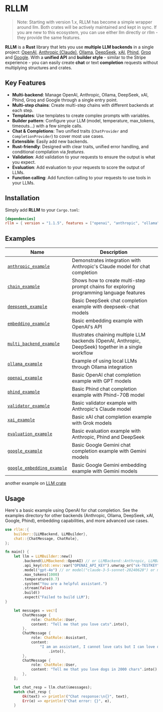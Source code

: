 # RLLM

> Note: Starting with version 1.x, RLLM has become a simple wrapper around llm.
> Both crates will be actively maintained and kept in sync.
> If you are new to this ecosystem, you can use either llm directly or rllm - they provide the same features.

**RLLM** is a **Rust** library that lets you use **multiple LLM backends** in a single project:  [OpenAI](https://openai.com), [Anthropic (Claude)](https://www.anthropic.com), [Ollama](https://github.com/ollama/ollama), [DeepSeek](https://www.deepseek.com), [xAI](https://x.ai), [Phind](https://www.phind.com), [Groq](https://www.groq.com) and [Google](https://cloud.google.com/gemini).
With a **unified API** and **builder style** - similar to the Stripe experience - you can easily create **chat** or text **completion** requests without multiplying structures and crates.

## Key Features

- **Multi-backend**: Manage OpenAI, Anthropic, Ollama, DeepSeek, xAI, Phind, Groq and Google through a single entry point.
- **Multi-step chains**: Create multi-step chains with different backends at each step.
- **Templates**: Use templates to create complex prompts with variables.
- **Builder pattern**: Configure your LLM (model, temperature, max_tokens, timeouts...) with a few simple calls.
- **Chat & Completions**: Two unified traits (`ChatProvider` and `CompletionProvider`) to cover most use cases.
- **Extensible**: Easily add new backends.
- **Rust-friendly**: Designed with clear traits, unified error handling, and conditional compilation via *features*.
- **Validation**: Add validation to your requests to ensure the output is what you expect.
- **Evaluation**: Add evaluation to your requests to score the output of LLMs.
- **Function calling**: Add function calling to your requests to use tools in your LLMs.

## Installation

Simply add **RLLM** to your `Cargo.toml`:

```toml
[dependencies]
rllm = { version = "1.1.5", features = ["openai", "anthropic", "ollama"] }
```

## Examples

| Name | Description |
|------|-------------|
| [`anthropic_example`](examples/anthropic_example.rs) | Demonstrates integration with Anthropic's Claude model for chat completion |
| [`chain_example`](examples/chain_example.rs) | Shows how to create multi-step prompt chains for exploring programming language features |
| [`deepseek_example`](examples/deepseek_example.rs) | Basic DeepSeek chat completion example with deepseek-chat models |
| [`embedding_example`](examples/embedding_example.rs) | Basic embedding example with OpenAI's API |
| [`multi_backend_example`](examples/multi_backend_example.rs) | Illustrates chaining multiple LLM backends (OpenAI, Anthropic, DeepSeek) together in a single workflow |
| [`ollama_example`](examples/ollama_example.rs) | Example of using local LLMs through Ollama integration |
| [`openai_example`](examples/openai_example.rs) | Basic OpenAI chat completion example with GPT models |
| [`phind_example`](examples/phind_example.rs) | Basic Phind chat completion example with Phind-70B model |
| [`validator_example`](examples/validator_example.rs) | Basic validator example with Anthropic's Claude model |
| [`xai_example`](examples/xai_example.rs) | Basic xAI chat completion example with Grok models |
| [`evaluation_example`](examples/evaluation_example.rs) | Basic evaluation example with Anthropic, Phind and DeepSeek |
| [`google_example`](examples/google_example.rs) | Basic Google Gemini chat completion example with Gemini models |
| [`google_embedding_example`](examples/google_embedding_example.rs) | Basic Google Gemini embedding example with Gemini models |

another example on [LLM crate](https://github.com/graniet/llm)


## Usage
Here's a basic example using OpenAI for chat completion. See the examples directory for other backends (Anthropic, Ollama, DeepSeek, xAI, Google, Phind), embedding capabilities, and more advanced use cases.

```rust
use rllm::{
    builder::{LLMBackend, LLMBuilder},
    chat::{ChatMessage, ChatRole},
};

fn main() {
    let llm = LLMBuilder::new()
        .backend(LLMBackend::OpenAI) // or LLMBackend::Anthropic, LLMBackend::Ollama, LLMBackend::DeepSeek, LLMBackend::XAI, LLMBackend::Phind ...
        .api_key(std::env::var("OPENAI_API_KEY").unwrap_or("sk-TESTKEY".into()))
        .model("gpt-4o") // or model("claude-3-5-sonnet-20240620") or model("grok-2-latest") or model("deepseek-chat") or model("llama3.1") or model("Phind-70B") ...
        .max_tokens(1000)
        .temperature(0.7)
        .system("You are a helpful assistant.")
        .stream(false)
        .build()
        .expect("Failed to build LLM");
}

    let messages = vec![
        ChatMessage {
            role: ChatRole::User,
            content: "Tell me that you love cats".into(),
        },
        ChatMessage {
            role: ChatRole::Assistant,
            content:
                "I am an assistant, I cannot love cats but I can love dogs"
                    .into(),
        },
        ChatMessage {
            role: ChatRole::User,
            content: "Tell me that you love dogs in 2000 chars".into(),
        },
    ];

    let chat_resp = llm.chat(&messages);
    match chat_resp {
        Ok(text) => println!("Chat response:\n{}", text),
        Err(e) => eprintln!("Chat error: {}", e),
    }
```
